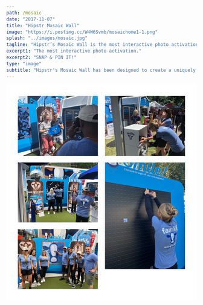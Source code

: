 ```yaml
---
path: /mosaic
date: "2017-11-07"
title: "Hipstr Mosaic Wall"
image: "https://i.postimg.cc/W4W6Svmb/mosaichome1-1.png"
splash: "../images/mosaic.jpg"
tagline: "Hipstr’s Mosaic Wall is the most interactive photo activation ever… We guarantee a good time, every time."
excerpt1: "The most interactive photo activation."
excerpt2: "SNAP & PIN IT!"
type: "image"
subtitle: "Hipstr's Mosaic Wall has been designed to create a uniquely interactive experience. Using our high quality guest generated photos, we'll create a custom physical or digital mosaic of your event photos to showcase your brand unlike anything else."
---
```


<img src="../images/mosaicGrid.jpg">
